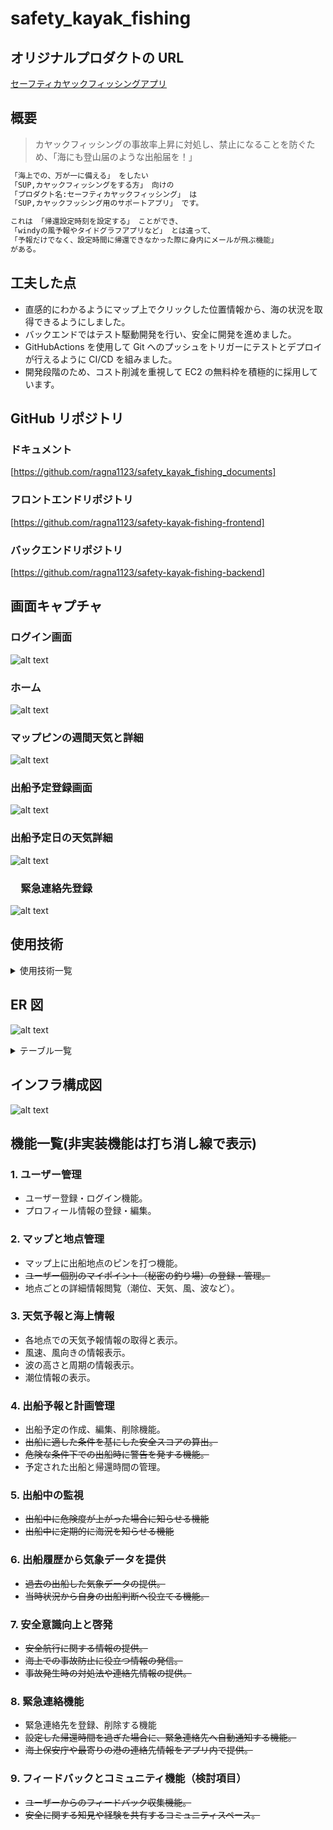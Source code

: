 # safety_kayak_fishing

## オリジナルプロダクトの URL

[セーフティカヤックフィッシングアプリ](https://safety-kayak.com)

## 概要

> カヤックフィッシングの事故率上昇に対処し、禁止になることを防ぐため、「海にも登山届のような出船届を！」

```bash
「海上での、万が一に備える」 をしたい
「SUP,カヤックフィッシングをする方」 向けの
「プロダクト名:セーフティカヤックフィッシング」 は
「SUP,カヤックフッシング用のサポートアプリ」 です。

これは 「帰還設定時刻を設定する」 ことができ、
「windyの風予報やタイドグラフアプリなど」 とは違って、
「予報だけでなく、設定時間に帰還できなかった際に身内にメールが飛ぶ機能」
がある。

```

## 工夫した点

- 直感的にわかるようにマップ上でクリックした位置情報から、海の状況を取得できるようにしました。
- バックエンドではテスト駆動開発を行い、安全に開発を進めました。
- GitHubActions を使用して Git へのプッシュをトリガーにテストとデプロイが行えるように CI/CD を組みました。
- 開発段階のため、コスト削減を重視して EC2 の無料枠を積極的に採用しています。

## GitHub リポジトリ

### ドキュメント

[https://github.com/ragna1123/safety_kayak_fishing_documents]

### フロントエンドリポジトリ

[https://github.com/ragna1123/safety-kayak-fishing-frontend]

### バックエンドリポジトリ

[https://github.com/ragna1123/safety-kayak-fishing-backend]

## 画面キャプチャ

### ログイン画面

![alt text](開発設計書/kayak%20SS/ログイン.png)

### ホーム

![alt text](開発設計書/kayak%20SS/ホーム.png)

### マップピンの週間天気と詳細

![alt text](開発設計書/kayak%20SS/地点詳細.png)

### 出船予定登録画面

![alt text](開発設計書/kayak%20SS/出船予定登録.png)

### 出船予定日の天気詳細

![alt text](開発設計書/kayak%20SS/出船予定詳細天気.png)

### 　緊急連絡先登録

![alt text](開発設計書/kayak%20SS/緊急連絡先登録.png)

## 使用技術

<details>
<summary>使用技術一覧</summary>

## フロントエンド

### フレームワーク

- Next.js

### ライブラリ

#### 型定義

- TypeScript

#### 状態管理

- Recoil

#### フェッチング、キャッシュ関係

- Axios
- ~~RWS~~

#### CSS,UI 関係

- TailwindCSS
- Daisy UI
- Hero Icons

### テスト関係

- ~~Jest~~

## バックエンド

### フレームワーク

- Ruby on Rails(API モード)

### ライブラリ

- ~~ActionMailer(メール送信)~~
- JWT(認証)
- sidekiq
  (時刻で処理を起動させる非同期処理ライブラリ※今回はメール送信,LINE アラート機能に使用)

#### テスト

- Rspec
- factoryBot

## データベース

#### RDB

- Postglesql

#### NoSQL

- Redis(sidekiq に使用)

## 外部 API

### 地図

- GoogleMap(地図) https://developers.google.com/maps?hl=ja

### 天気予報,潮位関係

- StormGlassIO(海況情報、天気を提供する API)
- Visualcrossing(週間天気予報を提供する APU)
- SunriseSunsetAPI(日の出、日の入りを手供する API)
</details>

## ER 図

![alt text](開発設計書/DB/ER.png)

<details>
<summary>テーブル一覧</summary>

### Users (ユーザー情報)

| Field               | Type         | Description            | Constraints |
| ------------------- | ------------ | ---------------------- | ----------- |
| `user_id`           | INT          | ユーザーの一意識別子   | PK, AI, UQ  |
| `username`          | VARCHAR(255) | ユーザー名             | NN          |
| `email`             | VARCHAR(255) | メールアドレス         | UQ, NN      |
| `password_hash`     | VARCHAR(255) | パスワードのハッシュ値 | NN          |
| `profile_image_url` | VARCHAR(255) | プロフィール画像の URL | NULL 許容   |
| `line_id`           | VARCHAR(255) | ラインの ID            | NULL 許容   |

---

### Locations (地点)

| Field         | Type           | Description      | Constraints |
| ------------- | -------------- | ---------------- | ----------- |
| `location_id` | INT            | 地点の一意識別子 | PK, AI, UQ  |
| `latitude`    | DECIMAL(10, 8) | 緯度             | NN          |
| `longitude`   | DECIMAL(11, 8) | 経度             | NN          |

### FavoriteLocations (お気に入り地点)

| Field         | Type         | Description            | Constraints |
| ------------- | ------------ | ---------------------- | ----------- |
| `favorite_id` | INT          | お気に入りの一意識別子 | PK, AI, UQ  |
| `user_id`     | INT          | ユーザーの一意識別子   | FK          |
| `location_id` | INT          | 地点の一意識別子       | FK          |
| `name`        | VARCHAR(255) | 地点の名称             | NN          |
| `description` | TEXT         | 地点の説明             | NULL 許容   |

### Trips (出船スケジュール)

| Field                   | Type     | Description          | Constraints |
| ----------------------- | -------- | -------------------- | ----------- |
| `trip_id`               | INT      | 出船予定の一意識別子 | PK, AI, UQ  |
| `user_id`               | INT      | ユーザーの ID        | FK          |
| `location_id`           | INT      | 地点の ID            | FK          |
| `departure_time`        | DATETIME | 出発時刻             | NN          |
| `estimated_return_time` | DATETIME | 予定帰投時刻         | NN          |
| `details`               | TEXT     | 予定の詳細情報       | NULL 許容   |
| `safety_score`          | INT      | 安全スコア           | NULL 許容   |
| `sunrise_time`          | DATETIME | 日の出時刻           | NULL 許容   |
| `sunset_time`           | DATETIME | 日の入り時刻         | NULL 許容   |
| `return_time`           | DATETIME | 帰投時刻             | NULL 許容   |
| `return_details`        | TEXT     | 帰投に関する詳細情報 | NULL 許容   |

---

### EmergencyContacts (緊急連絡先情報)

| Field          | Type         | Description            | Constraints       |
| -------------- | ------------ | ---------------------- | ----------------- |
| `contact_id`   | INT          | 緊急連絡先の一意識別子 | PK, AI, UQ        |
| `user_id`      | INT          | ユーザーの ID          | FK                |
| `name`         | VARCHAR(255) | 緊急連絡先の名前       | NN                |
| `relationship` | VARCHAR(255) | 関係                   | NN                |
| `phone_number` | VARCHAR(20)  | 電話番号               | NULL 許容         |
| `email`        | VARCHAR(255) | メールアドレス         | NN, UQ            |
| `line_id`      | VARCHAR(255) | ラインの ID            | NULL 許容, 検討中 |

---

### WeatherData(気象データ)

| Field               | Type      | Description                                      | Constraints       |
| ------------------- | --------- | ------------------------------------------------ | ----------------- |
| `time`              | TIMESTAMP | UTC のタイムスタンプ                             | NOT NULL          |
| `airTemperature`    | FLOAT     | 気温（摂氏）                                     |                   |
| `pressure`          | FLOAT     | 気圧 (hPa)                                       |                   |
| `cloudCover`        | INT       | 合計クラウド カバレッジ (パーセント)             | BETWEEN 0 AND 100 |
| `gust`              | FLOAT     | 突風（メートル/秒）                              |                   |
| `humidity`          | INT       | 相対湿度 (パーセント)                            | BETWEEN 0 AND 100 |
| `precipitation`     | FLOAT     | 平均降水量 (kg/m²/h) = mm/h                      |                   |
| `swellDirection`    | FLOAT     | うねり波の方向                                   | BETWEEN 0 AND 360 |
| `swellHeight`       | FLOAT     | うねりの波の高さ（メートル）                     |                   |
| `swellPeriod`       | FLOAT     | うねり波の周期（秒）                             |                   |
| `visibility`        | FLOAT     | 水平視程（km）                                   |                   |
| `waterTemperature`  | FLOAT     | 水温（摂氏）                                     |                   |
| `waveDirection`     | FLOAT     | 風とうねり波が合わさった方向                     | BETWEEN 0 AND 360 |
| `waveHeight`        | FLOAT     | 風とうねりを合わせたかなりの高さ（メートル単位） |                   |
| `wavePeriod`        | FLOAT     | 風とうねりを合わせた波の周期（秒）               |                   |
| `windWaveDirection` | FLOAT     | 風波の方向                                       | BETWEEN 0 AND 360 |
| `windWaveHeight`    | FLOAT     | 風波の高さ (メートル)                            |                   |
| `windWavePeriod`    | FLOAT     | 風波の周期（秒）                                 |                   |
| `windDirection`     | FLOAT     | 海抜 10m における風向き                          | BETWEEN 0 AND 360 |
| `windSpeed`         | FLOAT     | 海抜 10 メートルにおける風速 (メートル/秒)       |                   |

### TripWeather (トリップと気象予報の関連)

| Field             | Type | Description             | Constraints |
| ----------------- | ---- | ----------------------- | ----------- |
| `trip_weather_id` | INT  | トリップと気象の関連 ID | PK, AI, UQ  |
| `trip_id`         | INT  | トリップの一意識別子    | FK          |
| `weather_data_id` | INT  | 気象データの一意識別子  | FK          |

---

### タイドデータ (TideData)

| Field         | Type        | Description                | Constraints |
| ------------- | ----------- | -------------------------- | ----------- |
| `tide_id`     | INT         | タイドデータの一意識別子   | PK, AI, UQ  |
| `location_id` | INT         | 地点の ID                  | FK          |
| `time`        | DATETIME    | 潮の状態の時刻             | NN          |
| `type`        | VARCHAR(10) | 潮の状態（満潮または干潮） | NN          |
| `height`      | FLOAT       | 潮の高さ (メートル)        | NN          |

### トリップとタイドデータの関連 (TripTide)

| Field          | Type | Description               | Constraints |
| -------------- | ---- | ------------------------- | ----------- |
| `trip_tide_id` | INT  | トリップとタイドの関連 ID | PK, AI, UQ  |
| `trip_id`      | INT  | トリップの一意識別子      | FK          |
| `tide_data_id` | INT  | タイドデータの一意識別子  | FK          |

---

### Feedbacks (フィードバック)

| Field         | Type | Description                | Constraints |
| ------------- | ---- | -------------------------- | ----------- |
| `feedback_id` | INT  | フィードバックの一意識別子 | PK, AI, UQ  |
| `title`       | TEXT | お問い合わせ件名           | NN          |
| `comment`     | TEXT | コメント                   | NN          |
| `user_id`     | INT  | ユーザーの ID              | FK          |

</details>

## インフラ構成図

![alt text](開発設計書/ENV/infrastructure/infrastructure.png)

## 機能一覧(非実装機能は打ち消し線で表示)

### 1. ユーザー管理

- ユーザー登録・ログイン機能。
- プロフィール情報の登録・編集。

### 2. マップと地点管理

- マップ上に出船地点のピンを打つ機能。
- ~~ユーザー個別のマイポイント（秘密の釣り場）の登録・管理。~~
- 地点ごとの詳細情報閲覧（潮位、天気、風、波など）。

### 3. 天気予報と海上情報

- 各地点での天気予報情報の取得と表示。
- 風速、風向きの情報表示。
- 波の高さと周期の情報表示。
- 潮位情報の表示。

### 4. 出船予報と計画管理

- 出船予定の作成、編集、削除機能。
- ~~出船に適した条件を基にした安全スコアの算出。~~
- ~~危険な条件下での出船時に警告を発する機能。~~
- 予定された出船と帰還時間の管理。

### 5. 出船中の監視

- ~~出船中に危険度が上がった場合に知らせる機能~~
- ~~出船中に定期的に海況を知らせる機能~~

### 6. 出船履歴から気象データを提供

- ~~過去の出船した気象データの提供。~~
- ~~当時状況から自身の出船判断へ役立てる機能。~~

### 7. 安全意識向上と啓発

- ~~安全航行に関する情報の提供。~~
- ~~海上での事故防止に役立つ情報の発信。~~
- ~~事故発生時の対処法や連絡先情報の提供。~~

### 8. 緊急連絡機能

- 緊急連絡先を登録、削除する機能
- ~~設定した帰還時間を過ぎた場合に、緊急連絡先へ自動通知する機能。~~
- ~~海上保安庁や最寄りの港の連絡先情報をアプリ内で提供。~~

### 9. フィードバックとコミュニティ機能（検討項目）

- ~~ユーザーからのフィードバック収集機能。~~
- ~~安全に関する知見や経験を共有するコミュニティスペース。~~
